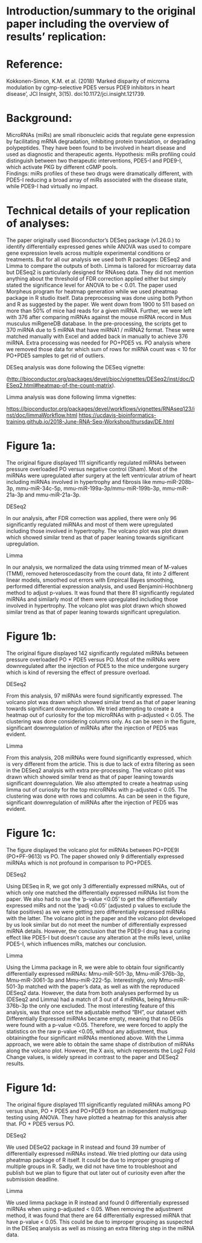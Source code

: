 # Introduction/summary to the original paper including the overview of results’ replication: 
 
# Reference: 
Kokkonen-Simon, K.M. et al. (2018) ‘Marked disparity of microrna modulation by cgmp-selective PDE5 versus PDE9 inhibitors in heart disease’, JCI Insight, 3(15). doi:10.1172/jci.insight.121739. 
 
# Background: 
MicroRNAs (miRs) are small ribonucleic acids that regulate gene expression by facilitating mRNA degradation, inhibiting protein translation, or degrading polypeptides. They have been found to be involved in heart disease and used as diagnostic and therapeutic agents. 
Hypothesis: miRs profiling could distinguish between two therapeutic interventions, PDE5-I and PDE9-I, which activate PKG by different cGMP pools.  
Findings: miRs profiles of these two drugs were dramatically different, with PDE5-I reducing a broad array of miRs associated with the disease state, while PDE9-I had virtually no impact. 
 
# Technical details of your replication of analyses: 

The paper originally used Bioconductor’s DESeq package (v1.26.0.) to identify differentially expressed genes while ANOVA was used to compare gene expression levels across multiple experimental conditions or treatments. But for all our analysis we used both R packages: DESeq2 and Limma to compare the outputs of both. Limma is tailored for microarray data but DESeq2 is particularly designed for RNAseq data. They did not mention anything about the threshold of FDR correction applied either but simply stated the significance level for ANOVA to be < 0.01.
The paper used Morpheus program for heatmap generation while we used pheatmap package in R studio itself.
Data preprocessing was done using both Python and R as suggested by the paper.
We went down from 1900 to 511 based on more than 50% of mice had reads for a given miRNA. Further, we were left with 376 after comparing miRNAs against the mouse miRNA record in Mus musculus miRgeneDB database. In the pre-processing, the scripts get to 370 miRNA due to 5 miRNA that have miRNA1 / miRNA2 format. These were matched manually with Excel and added back in manually to achieve 376 miRNA. Extra processing was needed for PO+PDE5 vs. PO analysis where we removed those data for which sum of rows for miRNA count was < 10 for PO+PDE5 samples to get rid of outliers.

DESeq analysis was done following the DESeq vignette:

(http://bioconductor.org/packages/devel/bioc/vignettes/DESeq2/inst/doc/DESeq2.html#heatmap-of-the-count-matrix).

Limma analysis was done following limma vignettes:

https://bioconductor.org/packages/devel/workflows/vignettes/RNAseq123/inst/doc/limmaWorkflow.html
https://ucdavis-bioinformatics-training.github.io/2018-June-RNA-Seq-Workshop/thursday/DE.html 

# Figure 1a:
The original figure displayed 111 significantly regulated miRNAs between pressure overloaded PO versus negative control (Sham). Most of the miRNAs were upregulated after surgery at the left ventricular atrium of heart including miRNAs involved in hypertrophy and fibrosis like mmu-miR-208b-3p, mmu-miR-34c-5p, mmu-miR-199a-3p/mmu-miR-199b-3p, mmu-miR-21a-3p and mmu-miR-21a-3p.

DESeq2

In our analysis, after FDR correction was applied, there were only 96 significantly regulated miRNAs and most of them were upregulated including those involved in hypertrophy. The volcano plot was plot drawn which showed similar trend as that of paper leaning towards significant upregulation.

Limma

In our analysis, we normalized the data using trimmed mean of M-values (TMM), removed heteroscedascity from the count data, fit into 2 different linear models, smoothed out errors with Empircal Bayes smoothing, performed differential expression analysis, and used Benjamini-Hochbnerg method to adjust p-values. It was found that there 81 significantly regulated miRNAs and similarly most of them were upregulated including those involved in hypertrophy. The volcano plot was plot drawn which showed similar trend as that of paper leaning towards significant upregulation.


# Figure 1b:
The original figure displayed 142 significantly regulated miRNAs between pressure overloaded PO + PDE5 versus PO. Most of the miRNAs were downregulated after the injection of PDE5 to the mice undergone surgery which is kind of reversing the effect of pressure overload.

DESeq2

From this analysis, 97 miRNAs were found significantly expressed. The volcano plot was drawn which showed similar trend as that of paper leaning towards significant downregulation.
We tried attempting to create a heatmap out of curiosity for the top microRNAs with p-adjusted < 0.05. The clustering was done considering columns only. As can be seen in the figure, significant downregulation of miRNAs after the injection of PED5 was evident.

Limma

From this analysis, 208 miRNAs were found significantly expressed, which is very different from the article. This is due to lack of extra filtering as seen in the DESeq2 analysis with extra pre-processing. The volcano plot was drawn which showed similar trend as that of paper leaning towards significant downregulation.
We also attempted to create a heatmap using limma out of curiosity for the top microRNAs with p-adjusted < 0.05. The clustering was done with rows and columns. As can be seen in the figure, significant downregulation of miRNAs after the injection of PED5 was evident.


# Figure 1c:
The figure displayed the volcano plot for miRNAs between PO+PDE9I (PO+PF-9613) vs PO. The paper showed only 9 differentially expressed miRNAs which is not profound in comparison to PO+PDE5.

DESeq2

Using DESeq in R, we got only 3 differentially expressed miRNAs, out of which only one matched the differentially expressed miRNAs list from the paper. We also had to use the ‘p-value <0.05’ to get the differentially expressed miRs and not the ‘padj <0.05’ (adjusted p values to exclude the false positives) as we were getting zero differentially expressed miRNAs with the latter. The volcano plot in the paper and the volcano plot developed by us look similar but do not meet the number of differentially expressed miRNA details. However, the conclusion that the PDE9-I drug has a curing effect like PDE5-I but doesn’t cause any alteration at the miRs level, unlike PDE5-I, which influences miRs, matches our conclusion. 

Limma

Using the Limma package in R, we were able to obtain four significantly differentially expressed miRNAs: Mmu-miR-501-3p, Mmu-miR-376b-3p, Mmu-miR-3061-3p and Mmu-miR-222-5p. Interestingly, only Mmu-miR-501-3p matched with the paper’s data, as well as with the reproduced DESeq2 data. However, the data from both analyses performed by us (DESeq2 and Limma) had a match of 3 out of 4 miRNAs, being Mmu-miR-376b-3p the only one excluded. The most interesting feature of this analysis, was that once set the adjustable method “BH”, our dataset with Differentially Expressed miRNAs became empty, meaning that no DEGs were found with a p-value <0.05. Therefore, we were forced to apply the statistics on the raw p-value <0.05, without any adjustment, thus obtainingthe four significant miRNAs mentioned above. 
With the Limma approach, we were able to obtain the same shape of distribution of miRNAs along the volcano plot. However, the X axis, which represents the Log2 Fold Change values, is widely spread in contrast to the paper and DESeq2 results. 

# Figure 1d:
The original figure displayed 111 significantly regulated miRNAs among PO versus sham, PO + PDE5 and PO+PDE9 from an independent multigroup testing using ANOVA. They have plotted a heatmap for this analysis after that.
PO + PDE5 versus PO.

DESeq2

We used DESeQ2 package in R instead and found 39 number of differentially expressed miRNAs instead. We tried plotting our data using pheatmap package of R itself. It could be due to improper grouping of multiple groups in R. Sadly, we did not have time to troubleshoot and publish but we plan to figure that out later out of curiosity even after the submission deadline. 

Limma

We used limma package in R instead and found 0 differentially expressed miRNAs when using p-adjusted < 0.05. When removing the adjustment method, it was found that there are 64 differentially expressed miRNA that have p-value < 0.05. This could be due to improper grouping as suspected in the DESeq analysis as well as missing an extra filtering step in the miRNA data. 


